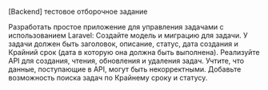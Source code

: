 [Backend] тестовое отборочное задание

Разработать простое приложение для управления задачами с использованием Laravel:
Создайте модель и миграцию для задачи.
У задачи должен быть заголовок, описание, статус, дата создания и Крайний срок (дата в которую она должна быть выполнена).
Реализуйте API для создания, чтения, обновления и удаления задач. Учтите, что данные, поступающие в API, могут быть некорректными.
Добавьте возможность поиска задач по Крайнему сроку и статусу.
